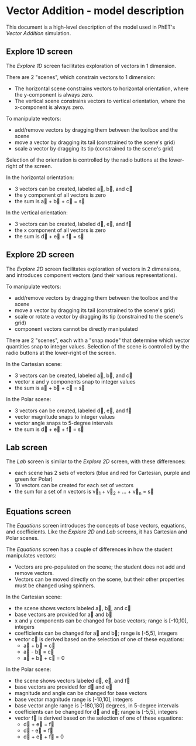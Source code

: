 # Vector Addition - model description

This document is a high-level description of the model used in PhET's _Vector Addition_ simulation.

## Explore 1D screen

The _Explore 1D_ screen facilitates exploration of vectors in 1 dimension. 

There are 2 "scenes", which constrain vectors to 1 dimension:  
* The horizontal scene constrains vectors to horizontal orientation, where the y-component is always zero.
* The vertical scene constrains vectors to vertical orientation, where the x-component is always zero.

To manipulate vectors:

* add/remove vectors by dragging them between the toolbox and the scene
* move a vector by dragging its tail (constrained to the scene's grid)
* scale a vector by dragging its tip (constrained to the scene's grid)

Selection of the orientation is controlled by the radio buttons at the lower-right of the screen.

In the horizontal orientation:

* 3 vectors can be created, labeled a&#8407;, b&#8407;, and c&#8407;
* the y component of all vectors is zero
* the sum is a&#8407; + b&#8407; + c&#8407; = s&#8407;

In the vertical orientation:

* 3 vectors can be created, labeled d&#8407;, e&#8407;, and f&#8407;
* the x component of all vectors is zero
* the sum is d&#8407; + e&#8407; + f&#8407; = s&#8407;

## Explore 2D screen

The _Explore 2D_ screen facilitates exploration of vectors in 2 dimensions, and introduces component vectors (and their
various representations).

To manipulate vectors:

* add/remove vectors by dragging them between the toolbox and the scene
* move a vector by dragging its tail (constrained to the scene's grid)
* scale or rotate a vector by dragging its tip (constrained to the scene's grid)
* component vectors cannot be directly manipulated

There are 2 "scenes", each with a "snap mode" that determine which vector quantities snap to integer values.
Selection of the scene is controlled by the radio buttons at the lower-right of the screen.

In the Cartesian scene:

* 3 vectors can be created, labeled a&#8407;, b&#8407;, and c&#8407;
* vector x and y components snap to integer values
* the sum is a&#8407; + b&#8407; + c&#8407; = s&#8407;

In the Polar scene:

* 3 vectors can be created, labeled d&#8407;, e&#8407;, and f&#8407;
* vector magnitude snaps to integer values
* vector angle snaps to 5-degree intervals
* the sum is d&#8407; + e&#8407; + f&#8407; = s&#8407;

## Lab screen

The _Lab_ screen is similar to the _Explore 2D_ screen, with these differences:

* each scene has 2 sets of vectors (blue and red for Cartesian, purple and green for Polar)
* 10 vectors can be created for each set of vectors
* the sum for a set of n vectors is v&#8407;<sub>1</sub> + v&#8407;<sub>2</sub> + ... + v&#8407;<sub>n</sub> = s&#8407;

## Equations screen

The _Equations_ screen introduces the concepts of base vectors, equations, and coefficients. Like the _Explore 2D_ and
_Lab_ screens, it has Cartesian and Polar scenes.

The _Equations_ screen has a couple of differences in how the student manipulates vectors:

* Vectors are pre-populated on the scene; the student does not add and remove vectors.
* Vectors can be moved directly on the scene, but their other properties must be changed using spinners.

In the Cartesian scene:

* the scene shows vectors labeled a&#8407;, b&#8407;, and c&#8407;
* base vectors are provided for a&#8407; and b&#8407;
* x and y components can be changed for base vectors; range is [-10,10], integers
* coefficients can be changed for a&#8407; and b&#8407;; range is [-5,5], integers
* vector c&#8407; is derived based on the selection of one of these equations:
  * a&#8407; + b&#8407; = c&#8407;
  * a&#8407; - b&#8407; = c&#8407;
  * a&#8407; + b&#8407; + c&#8407; = 0

In the Polar scene:

* the scene shows vectors labeled d&#8407;, e&#8407;, and f&#8407;
* base vectors are provided for d&#8407; and e&#8407;
* magnitude and angle can be changed for base vectors
* base vector magnitude range is [-10,10], integers
* base vector angle range is [-180,180] degrees, in 5-degree intervals
* coefficients can be changed for d&#8407; and e&#8407;; range is [-5,5], integers
* vector f&#8407; is derived based on the selection of one of these equations:
  * d&#8407; + e&#8407; = f&#8407;
  * d&#8407; - e&#8407; = f&#8407;
  * d&#8407; + e&#8407; + f&#8407; = 0
